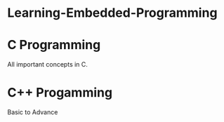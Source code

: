 # Learning-Embedded-Programming

# C Programming
All important concepts in C.

# C++ Progamming
Basic to Advance